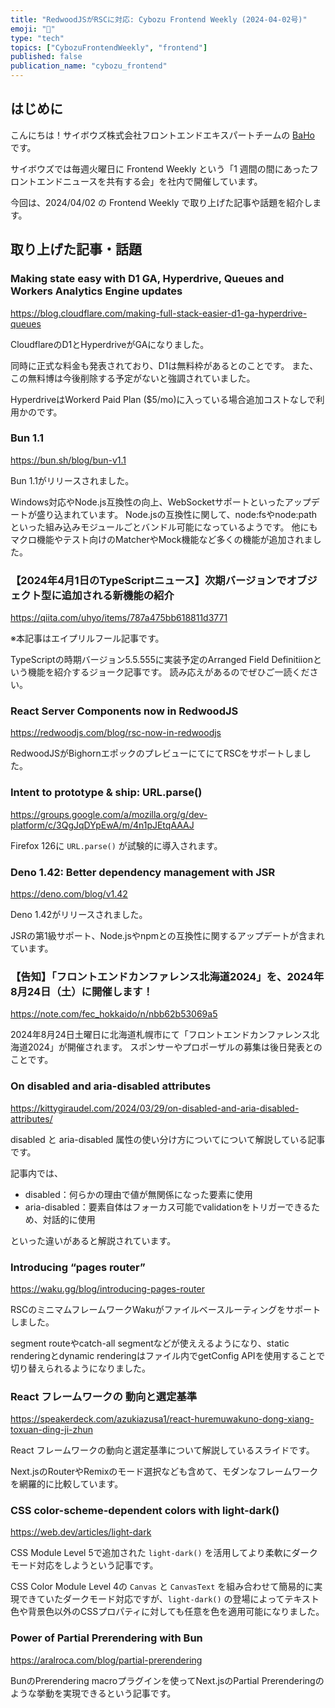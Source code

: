 ```yaml
---
title: "RedwoodJSがRSCに対応: Cybozu Frontend Weekly (2024-04-02号)"
emoji: "🌸"
type: "tech"
topics: ["CybozuFrontendWeekly", "frontend"]
published: false
publication_name: "cybozu_frontend"
---
```


## はじめに

こんにちは！サイボウズ株式会社フロントエンドエキスパートチームの [BaHo](https://twitter.com/b4h0_c4t) です。

サイボウズでは毎週火曜日に Frontend Weekly という「1 週間の間にあったフロントエンドニュースを共有する会」を社内で開催しています。

今回は、2024/04/02 の Frontend Weekly で取り上げた記事や話題を紹介します。

## 取り上げた記事・話題

### Making state easy with D1 GA, Hyperdrive, Queues and Workers Analytics Engine updates

https://blog.cloudflare.com/making-full-stack-easier-d1-ga-hyperdrive-queues

CloudflareのD1とHyperdriveがGAになりました。

同時に正式な料金も発表されており、D1は無料枠があるとのことです。
また、この無料博は今後削除する予定がないと強調されていました。

HyperdriveはWorkerd Paid Plan ($5/mo)に入っている場合追加コストなしで利用かのです。

### Bun 1.1

https://bun.sh/blog/bun-v1.1

Bun 1.1がリリースされました。

Windows対応やNode.js互換性の向上、WebSocketサポートといったアップデートが盛り込まれています。
Node.jsの互換性に関して、node:fsやnode:pathといった組み込みモジュールごとバンドル可能になっているようです。
他にもマクロ機能やテスト向けのMatcherやMock機能など多くの機能が追加されました。

### 【2024年4月1日のTypeScriptニュース】次期バージョンでオブジェクト型に追加される新機能の紹介

https://qiita.com/uhyo/items/787a475bb618811d3771

※本記事はエイプリルフール記事です。

TypeScriptの時期バージョン5.5.555に実装予定のArranged Field Definitiionという機能を紹介するジョーク記事です。
読み応えがあるのでぜひご一読ください。

### React Server Components now in RedwoodJS

https://redwoodjs.com/blog/rsc-now-in-redwoodjs

RedwoodJSがBighornエポックのプレビューにてにてRSCをサポートしました。

### Intent to prototype & ship: URL.parse()

https://groups.google.com/a/mozilla.org/g/dev-platform/c/3QgJqDYpEwA/m/4n1pJEtqAAAJ

Firefox 126に `URL.parse()` が試験的に導入されます。

### Deno 1.42: Better dependency management with JSR

https://deno.com/blog/v1.42

Deno 1.42がリリースされました。

JSRの第1級サポート、Node.jsやnpmとの互換性に関するアップデートが含まれています。

### 【告知】「フロントエンドカンファレンス北海道2024」を、2024年8月24日（土）に開催します！ 

https://note.com/fec_hokkaido/n/nbb62b53069a5

2024年8月24日土曜日に北海道札幌市にて「フロントエンドカンファレンス北海道2024」が開催されます。
スポンサーやプロポーザルの募集は後日発表とのことです。

### On disabled and aria-disabled attributes

https://kittygiraudel.com/2024/03/29/on-disabled-and-aria-disabled-attributes/

disabled と aria-disabled 属性の使い分け方についてについて解説している記事です。

記事内では、

- disabled：何らかの理由で値が無関係になった要素に使用
- aria-disabled：要素自体はフォーカス可能でvalidationをトリガーできるため、対話的に使用

といった違いがあると解説されています。

### Introducing “pages router”

https://waku.gg/blog/introducing-pages-router

RSCのミニマムフレームワークWakuがファイルベースルーティングをサポートしました。

segment routeやcatch-all segmentなどが使ええるようになり、static renderingとdynamic renderingはファイル内でgetConfig APIを使用することで切り替えられるようになりました。

### React フレームワークの 動向と選定基準 

https://speakerdeck.com/azukiazusa1/react-huremuwakuno-dong-xiang-toxuan-ding-ji-zhun

React フレームワークの動向と選定基準について解説しているスライドです。

Next.jsのRouterやRemixのモード選択なども含めて、モダンなフレームワークを網羅的に比較しています。

### CSS color-scheme-dependent colors with light-dark()

https://web.dev/articles/light-dark

CSS Module Level 5で追加された `light-dark()` を活用してより柔軟にダークモード対応をしようという記事です。

CSS Color Module Level 4の `Canvas` と `CanvasText` を組み合わせて簡易的に実現できていたダークモード対応ですが、`light-dark()` の登場によってテキスト色や背景色以外のCSSプロパティに対しても任意を色を適用可能になりました。

### Power of Partial Prerendering with Bun

https://aralroca.com/blog/partial-prerendering

BunのPrerendering macroプラグインを使ってNext.jsのPartial Prerenderingのような挙動を実現できるという記事です。
